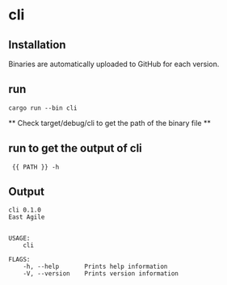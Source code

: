 # cli


## Installation
Binaries are automatically uploaded to GitHub for each version.

## run
```shell
cargo run --bin cli 
```

** Check target/debug/cli to get the path of the binary file **

## run to get the output of cli
```shell
 {{ PATH }} -h
```

## Output

```shell
cli 0.1.0
East Agile


USAGE:
    cli

FLAGS:
    -h, --help       Prints help information
    -V, --version    Prints version information
```
